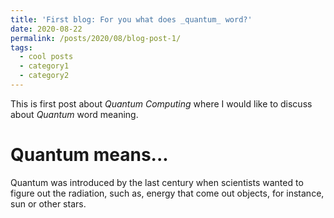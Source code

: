 ```yaml
---
title: 'First blog: For you what does _quantum_ word?'
date: 2020-08-22
permalink: /posts/2020/08/blog-post-1/
tags:
  - cool posts
  - category1
  - category2
---
```


This is first post about *Quantum Computing* where I would like 
to discuss about _Quantum_ word meaning. 


Quantum means...
======

Quantum was introduced by the last century when 
scientists wanted to figure out the radiation, such as, 
energy that come out objects, for instance, sun or other stars.


<!--
Headings are cool
======

You can have many headings
======

Aren't headings cool?
------
-->
